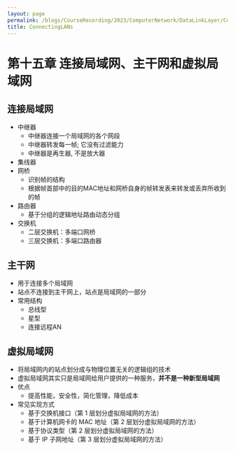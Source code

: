 ```yaml
---
layout: page
permalink: /blogs/CourseRecording/2023/ComputerNetwork/DataLinkLayer/ConnectingLANs/index.html
title: ConnectingLANs
---
```


# 第十五章 连接局域网、主干网和虚拟局域网

## 连接局域网

- 中继器
    - 中继器连接一个局域网的各个网段
    - 中继器转发每一帧; 它没有过滤能力
    - 中继器是再生器, 不是放大器
- 集线器
- 网桥
    - 识别帧的结构
    - 根据帧首部中的目的MAC地址和网桥自身的帧转发表来转发或丢弃所收到的帧
- 路由器
    - 基于分组的逻辑地址路由动态分组
- 交换机
    - 二层交换机：多端口网桥
    - 三层交换机：多端口路由器

## 主干网

- 用于连接多个局域网
- 站点不连接到主干网上，站点是局域网的一部分
- 常用结构
    - 总线型
    - 星型
    - 连接远程AN

## 虚拟局域网

- 将局域网内的站点划分成与物理位置无关的逻辑组的技术
- 虚拟局域网其实只是局域网给用户提供的一种服务，**并不是一种新型局域网**
- 优点
    - 提高性能，安全性，简化管理，降低成本
- 常见实现方式
    - 基于交换机接口（第 1 层划分虚拟局域网的方法）
    - 基于计算机网卡的 MAC 地址（第 2 层划分虚拟局域网的方法）
    - 基于协议类型（第 2 层划分虚拟局域网的方法）
    - 基于 IP 子网地址（第 3 层划分虚拟局域网的方法）